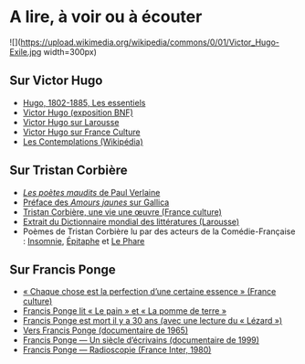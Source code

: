 # A lire, à voir ou à écouter
![](https://upload.wikimedia.org/wikipedia/commons/0/01/Victor_Hugo-Exile.jpg width=300px)

## Sur Victor Hugo
- [Hugo, 1802-1885, Les essentiels](https://gallica.bnf.fr/essentiels/hugo)
- [Victor Hugo (exposition BNF)](http://expositions.bnf.fr/hugo/index.htm)
- [Victor Hugo sur Larousse](https://www.larousse.fr/encyclopedie/personnage/Victor_Hugo/124393)
- [Victor Hugo sur France Culture](https://www.franceculture.fr/personne/victor-hugo)
- [Les Contemplations (Wikipédia)](https://fr.wikipedia.org/wiki/Les_Contemplations)

## Sur Tristan Corbière
- [*Les poètes maudits* de Paul Verlaine](https://gallica.bnf.fr/ark:/12148/btv1b86184725.image)
- [Préface des *Amours jaunes* sur Gallica](https://gallica.bnf.fr/ark:/12148/bpt6k405867c.texteImage)
- [Tristan Corbière, une vie une œuvre (France culture)](https://www.youtube.com/watch?v=SqfpTceZBMw)
- [Extrait du Dictionnaire mondial des littératures (Larousse)](https://www.larousse.fr/encyclopedie/litterature/Corbi%C3%A8re/172549)
- Poèmes de Tristan Corbière lu par des acteurs de la Comédie-Française : [Insomnie](https://www.franceculture.fr/emissions/poeme-du-jour-avec-la-comedie-francaise/insomnie-de-tristan-corbiere-les-amours-jaunes-lu), [Épitaphe](https://www.franceculture.fr/emissions/poeme-du-jour-avec-la-comedie-francaise/epitaphe-de-tristan-corbiere-les-amours-jaunes-lu) et [Le Phare](https://www.franceculture.fr/emissions/poeme-du-jour-avec-la-comedie-francaise/le-phare-de-tristan-corbiere-les-gens-de-mer-lu)

## Sur Francis Ponge
- [« Chaque chose est la perfection d’une certaine essence » (France culture)](https://www.franceculture.fr/litterature/francis-ponge-la-poesie-du-quotidien)
- [Francis Ponge lit « Le pain » et « La pomme de terre »](https://www.franceculture.fr/litterature/francis-ponge)
- [Francis Ponge est mort il y a 30 ans (avec une lecture du « Lézard »)](https://www.franceculture.fr/emissions/le-journal-de-la-culture/journal-de-la-culture-par-nathacha-triou-du-lundi-06-aout-2018)
- [Vers Francis Ponge (documentaire de 1965)](https://www.youtube.com/watch?v=71wVZLWuXGo)
- [Francis Ponge — Un siècle d’écrivains (documentaire de 1999)](https://www.youtube.com/watch?v=ttN6OC_w1k4)
- [Francis Ponge — Radioscopie (France Inter, 1980)](https://www.youtube.com/watch?v=FU-x8FBExdM)


